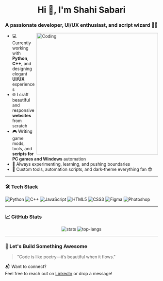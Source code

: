 <h1 align="center">Hi 👋, I'm Shahi Sabari</h1>
<h3 align="center">A passionate developer, UI/UX enthusiast, and script wizard 🧙‍♂️</h3>

<img align="right" alt="Coding" width="400" src="https://media.giphy.com/media/qgQUggAC3Pfv687qPC/giphy.gif" />

- 💻 Currently working with **Python**, **C++**, and designing elegant **UI/UX** experiences  
- 🌐 I craft beautiful and responsive **websites** from scratch  
- 🎮 Writing game mods, tools, and **scripts for PC games and Windows** automation  
- 🚀 Always experimenting, learning, and pushing boundaries  
- 🔧 Custom tools, automation scripts, and dark-theme everything fan 😎  

---

### 🛠️ Tech Stack

![Python](https://img.shields.io/badge/-Python-333333?style=for-the-badge&logo=python)
![C++](https://img.shields.io/badge/-C++-00599C?style=for-the-badge&logo=c%2b%2b&logoColor=white)
![JavaScript](https://img.shields.io/badge/-JavaScript-F7DF1E?style=for-the-badge&logo=javascript&logoColor=black)
![HTML5](https://img.shields.io/badge/-HTML5-E34F26?style=for-the-badge&logo=html5&logoColor=white)
![CSS3](https://img.shields.io/badge/-CSS3-1572B6?style=for-the-badge&logo=css3)
![Figma](https://img.shields.io/badge/-Figma-000?style=for-the-badge&logo=figma)
![Photoshop](https://img.shields.io/badge/-Photoshop-31A8FF?style=for-the-badge&logo=adobe-photoshop&logoColor=white)

---

### 📈 GitHub Stats

<p align="center">
  <img src="https://github-readme-stats.vercel.app/api?username=shahi-sabari&show_icons=true&theme=radical" alt="stats" />
  <img src="https://github-readme-stats.vercel.app/api/top-langs/?username=shahi-sabari&layout=compact&theme=radical" alt="top-langs" />
</p>

---

### 🚀 Let's Build Something Awesome

> "Code is like poetry—it’s beautiful when it flows."  

📬 Want to connect?  
Feel free to reach out on [LinkedIn](#) or drop a message!

